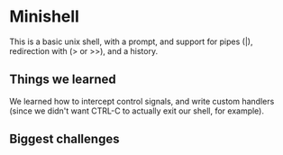 # Minishell

This is a basic unix shell, with a prompt, and support for pipes (|), redirection with (> or >>), and a history. 

## Things we learned
We learned how to intercept control signals, and write custom handlers (since we didn't want CTRL-C to actually exit our shell, for example).

## Biggest challenges
